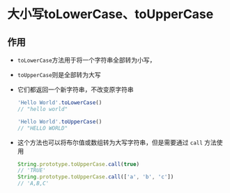 # 大小写toLowerCase、toUpperCase

## 作用

  - `toLowerCase`方法用于将一个字符串全部转为小写，

  - `toUpperCase`则是全部转为大写

  - 它们都返回一个新字符串，不改变原字符串

    ```js
    'Hello World'.toLowerCase()
    // "hello world"

    'Hello World'.toUpperCase()
    // "HELLO WORLD"
    ```

  - 这个方法也可以将布尔值或数组转为大写字符串，但是需要通过 `call` 方法使用

    ```js
    String.prototype.toUpperCase.call(true)
    // 'TRUE'
    String.prototype.toUpperCase.call(['a', 'b', 'c'])
    // 'A,B,C'
    ```
